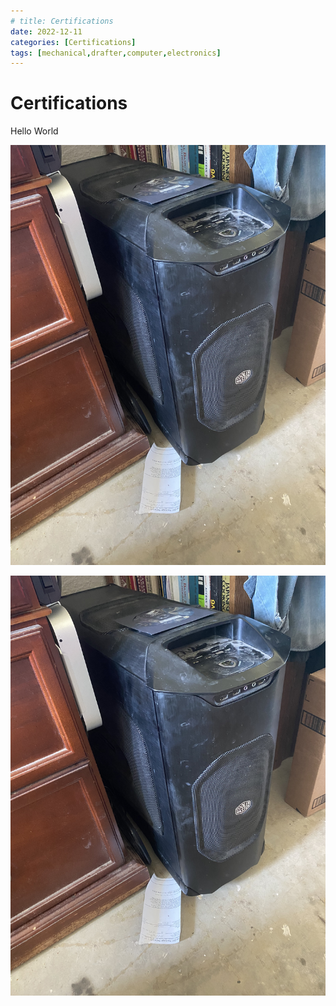 ```yaml
---
# title: Certifications
date: 2022-12-11
categories: [Certifications]
tags: [mechanical,drafter,computer,electronics]
---
```

# Certifications

Hello World

![NSTISSI 4011](/PDF-Doc-Folder/IMG_0021.JPG)

![Help bdasdfa](/PDF-Doc-Folder/IMG_0021.JPG)
